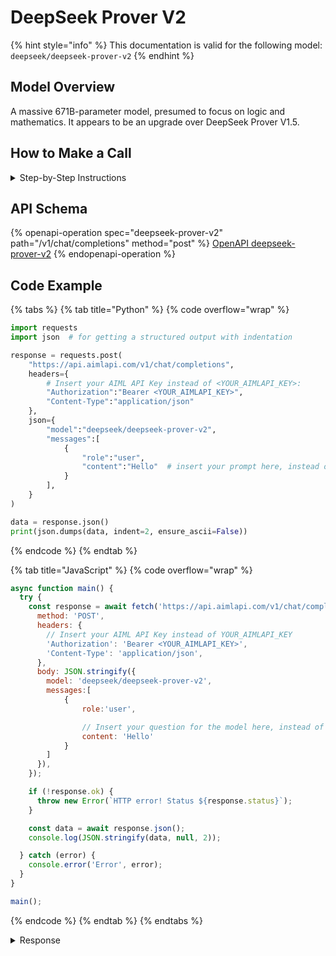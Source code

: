 # DeepSeek Prover V2

{% hint style="info" %}
This documentation is valid for the following model:   `deepseek/deepseek-prover-v2`
{% endhint %}

## Model Overview

A massive 671B-parameter model, presumed to focus on logic and mathematics. It appears to be an upgrade over DeepSeek Prover V1.5.

## How to Make a Call

<details>

<summary>Step-by-Step Instructions</summary>

### :digit\_one:  Setup You Can’t Skip

:black\_small\_square:  [**Create an Account**](https://aimlapi.com/app/sign-up): Visit the AI/ML API website and create an account (if you don’t have one yet).\
:black\_small\_square:  [**Generate an API Key**](https://aimlapi.com/app/keys): After logging in, navigate to your account dashboard and generate your API key. Ensure that key is enabled on UI.

### &#x20;:digit\_two:  Copy the code example

At the bottom of this page, you'll find [a code example](deepseek-prover-v2.md#code-example) that shows how to structure the request. Choose the code snippet in your preferred programming language and copy it into your development environment.

### :digit\_three:  Modify the code example

:black\_small\_square:  Replace `<YOUR_AIMLAPI_KEY>` with your actual AI/ML API key from your account.\
:black\_small\_square:  Insert your question or request into the `content` field—this is what the model will respond to.

### :digit\_four:  <sup><sub><mark style="background-color:yellow;">(Optional)<mark style="background-color:yellow;"><sub></sup> Adjust other optional parameters if needed

Only `model` and `messages` are required parameters for this model (and we’ve already filled them in for you in the example), but you can include optional parameters if needed to adjust the model’s behavior. Below, you can find the corresponding [API schema](deepseek-prover-v2.md#api-schema), which lists all available parameters along with notes on how to use them.

### :digit\_five:  Run your modified code

Run your modified code in your development environment. Response time depends on various factors, but for simple prompts it rarely exceeds a few seconds.

{% hint style="success" %}
If you need a more detailed walkthrough for setting up your development environment and making a request step by step — feel free to use our [Quickstart guide](../../../quickstart/setting-up.md).
{% endhint %}

</details>

## API Schema

{% openapi-operation spec="deepseek-prover-v2" path="/v1/chat/completions" method="post" %}
[OpenAPI deepseek-prover-v2](https://raw.githubusercontent.com/aimlapi/api-docs/refs/heads/main/docs/api-references/text-models-llm/DeepSeek/deepseek-prover-v2.json)
{% endopenapi-operation %}

## Code Example

{% tabs %}
{% tab title="Python" %}
{% code overflow="wrap" %}
```python
import requests
import json  # for getting a structured output with indentation 

response = requests.post(
    "https://api.aimlapi.com/v1/chat/completions",
    headers={
        # Insert your AIML API Key instead of <YOUR_AIMLAPI_KEY>:
        "Authorization":"Bearer <YOUR_AIMLAPI_KEY>",
        "Content-Type":"application/json"
    },
    json={
        "model":"deepseek/deepseek-prover-v2",
        "messages":[
            {
                "role":"user",
                "content":"Hello"  # insert your prompt here, instead of Hello
            }
        ],
    }
)

data = response.json()
print(json.dumps(data, indent=2, ensure_ascii=False))
```
{% endcode %}
{% endtab %}

{% tab title="JavaScript" %}
{% code overflow="wrap" %}
```javascript
async function main() {
  try {
    const response = await fetch('https://api.aimlapi.com/v1/chat/completions', {
      method: 'POST',
      headers: {
        // Insert your AIML API Key instead of YOUR_AIMLAPI_KEY
        'Authorization': 'Bearer <YOUR_AIMLAPI_KEY>',
        'Content-Type': 'application/json',
      },
      body: JSON.stringify({
        model: 'deepseek/deepseek-prover-v2',
        messages:[
            {
                role:'user',

                // Insert your question for the model here, instead of Hello:
                content: 'Hello'
            }
        ]
      }),
    });

    if (!response.ok) {
      throw new Error(`HTTP error! Status ${response.status}`);
    }

    const data = await response.json();
    console.log(JSON.stringify(data, null, 2));

  } catch (error) {
    console.error('Error', error);
  }
}

main();
```
{% endcode %}
{% endtab %}
{% endtabs %}

<details>

<summary>Response</summary>

{% code overflow="wrap" %}
```json
{'id': 'gen-1747126732-rD70SgJEEBVBXPHmKlNJ', 'object': 'chat.completion', 'choices': [{'index': 0, 'finish_reason': 'stop', 'logprobs': None, 'message': {'role': 'assistant', 'content': "Hello there! As a virtual assistant, I'm here to help you with a wide variety of tasks and questions. Here are some of the things I can do:  \n  \n1. Provide information on a wide range of topics, from science and history to pop culture and current events.  \n2. Answer factual questions using my knowledge base.  \n3. Assist with homework or research projects by providing explanations, summaries, and resources.  \n4. Help with language-related tasks such as grammar, vocabulary, translations, and writing assistance.  \n5. Engage in general conversation, discussing ideas, and providing opinions on various subjects.  \n6. Offer advice or tips on various life situations, though not as a substitute for professional guidance.  \n7. Perform calculations, solve math problems, and help with understanding mathematical concepts.  \n8. Generate creative content like stories, poems, or song lyrics.  \n9. Play interactive games, such as word games or trivia.  \n10. Help you practice a language by conversing in it.  \n  \nFeel free to ask me anything, and I'll do my best to assist you!", 'reasoning_content': None, 'refusal': None}}], 'created': 1747126732, 'model': 'deepseek/deepseek-prover-v2', 'usage': {'prompt_tokens': 15, 'completion_tokens': 1021, 'total_tokens': 1036, 'prompt_tokens_details': None}}
```
{% endcode %}

</details>
